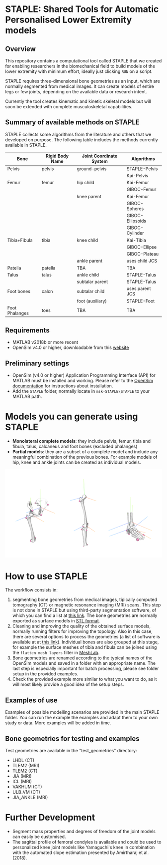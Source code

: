 # STAPLE: Shared Tools for Automatic Personalised Lower Extremity models

## Overview
This repository contains a computational tool called STAPLE that we created for 
enabling researchers in the biomechanical field to build models of the lower extremity 
with minimum effort, ideally just clicking `RUN` on a script.

STAPLE requires three-dimensional bone geometries as an input, which are normally segmented from medical images.
It can create models of entire legs or few joints, depending on the available data or research intent. 

Currently the tool creates kinematic and kinetic skeletal models but will soon be extended with complete musculoskeletal capabilities.

## Summary of available methods on STAPLE

STAPLE collects some algorithms from the literature and others that we developed on purpose.
The following table includes the methods currently available in STAPLE.

| Bone                 | Rigid Body Name | Joint Coordinate System | Algorithms       |
| ---                  | ---             | ---                     | ---              |
| Pelvis               | pelvis          | ground-pelvis           | STAPLE-Pelvis    |
|                      |                 |                         | Kai-Pelvis       |
| Femur                | femur           | hip child               | Kai-Femur        |
|                      |                 |                         | GIBOC-Femur      |
|					   |                 | knee parent             | Kai-Femur        |
|					   |                 |                         | GIBOC-Spheres    |
|					   |                 |                         | GIBOC-Ellipsoids |
|					   |                 |                         | GIBOC-Cylinder   |
| Tibia+Fibula         | tibia           | knee child              | Kai-Tibia        |
|                      |                 |                         | GIBOC-Ellipse    |
|                      |                 |                         | GIBOC-Plateau    |
|                      |                 | ankle parent            | uses child JCS   |
| Patella              | patella         | TBA                     | TBA |
| Talus                | talus           | ankle child             | STAPLE-Talus     |
|                      |                 | subtalar parent         | STAPLE-Talus     |
| Foot bones           | calcn           | subtalar child          | uses parent JCS  |
|                      |                 | foot (auxiliary)        | STAPLE-Foot      |
| Foot Phalanges       | toes            | TBA                     | TBA |

## Requirements
* MATLAB v2018b or more recent
* OpenSim v4.0 or higher, downloadable from this [website](https://simtk.org/projects/opensim)

## Preliminary settings
* OpenSim (v4.0 or higher) Application Programming Interface (API) for MATLAB must be installed and working. Please refer to the [OpenSim documentation](https://simtk-confluence.stanford.edu/display/OpenSim/Scripting+with+Matlab) for instructions about installation.
* Add the `STAPLE` folder, normally locate in `msk-STAPLE\STAPLE` to your MATLAB path.

# Models you can generate using STAPLE
* **Monolateral complete models**: they include pelvis, femur, tibia and fibula, talus, calcaneus and foot bones (excluded phalanges)
* **Partial models**: they are a subset of a complete model and include any meaningful combination of the previous bones. 
For example models of hip, knee and ankle joints can be created as individual models.

![partial_models](./images/partial_osim_models.png)

# How to use STAPLE
The workflow consists in:
1. segmenting bone geometries from medical images, tipically computed tomography (CT) or magnetic resonance imaging (MRI) scans. 
This step is not done in STAPLE but using third-party segmentation software, of which you can find a list at [this link](https://github.com/modenaxe/awesome-biomechanics#segmentation-of-medical-images-art-wip).
The bone geometries are normally exported as surface models in [STL format](https://en.wikipedia.org/wiki/STL_(file_format)).
2. Cleaning and improving the quality of the obtained surface models, normally running filters for improving the topology. Also in this case, there are several options to process the geometries (a list of software is available at at [this link](https://github.com/modenaxe/awesome-biomechanics#manipulation-processing-and-comparison-of-surface-meshes)).
Individual bones are also grouped at this stage, for example the surface meshes of tibia and fibula can be joined using the `flatten mesh layers` filter in [MeshLab](https://www.meshlab.net/).
3. Bone geometries are renamed according to the typical names of the OpenSim models and saved in a folder with an appropriate name. The last step is especially important for batch processing, please see folder setup in the provided examples.
4. Check the provided example more similar to what you want to do, as it will most likely provide a good idea of the setup steps.

## Examples of use

Examples of possible modelling scenarios are provided in the main STAPLE folder. 
You can run the example the examples and adapt them to your own study or data.
More examples will be added in time.


## Bone geometries for testing and examples
Test geometries are available in the "test_geometries" directory:
* LHDL (CT)
* TLEM2 (MRI)
* TLEM2 (CT)
* JIA (MRI)
* ICL (MRI)
* VAKHUM (CT)
* ULB_VM (CT)
* JIA_ANKLE (MRI)

# Further Development
* Segment mass properties and degrees of freedom of the joint models can easily be customised. 
* The sagittal profile of femoral condyles is available and could be used to personalized knee joint models like Yamaguchi's knee in combination with the automated slope estimation presented by Amirtharaj et al. (2018).
